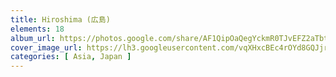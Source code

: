 ```yaml
---
title: Hiroshima (広島)
elements: 18
album_url: https://photos.google.com/share/AF1QipOaQegYckmR0TJvEFZ2aTbt3Op91Yf_GaVwI7-J_FEd3XvvM6qE68_7lI3TVkcmNQ?key=TElHZXplcjBtaHpCM1d1UG1aZzlfdTQ1NG13d3d3
cover_image_url: https://lh3.googleusercontent.com/vqXHxcBEc4rOYd8GQJjrIAawRO5Ku94fDquV7Cs3Euj5lZOn23iHPfN4t9-FiYoRXpNMTl6KJuFehnAiZfFABG3l4GRcXk5DWsylat7jSJlVts-h31AohhOXYOAyWaNOM0Jyv9TejgzPCP2K9Vy24ZLANuCs8cHqLjVxpFLO-PTngnplE2sAewn7wTdfZr_cbRlCULXrQhUu4I2zwD9V46obg3EpLRWDWbj1azfvY1Cwe5zl0M4v0p91TezCOaro8t4qZB9t1DuLzD8tHegtNftBh10V50b65vd9rl5quBN012kjqgQ4d54XYFrbDF37EXUFyzxJmKGOpJ6x_KWku3Qa_ARsDUKjvOrQ9FyS3FmcabPOAE7Jyqfji1HJzSpWQwztVDtP2IfCBvgKcRVKDoXD_KIbEg2qnyNavAO52PpF7RIQLK2wzGl7Jcw2wsvaTh-Wh8yB_k0wTHYUC-g-AamKj8Q059YgtAag3B-NmB38YmLsTd0_ObhCfAy3jZMrCEJY0ZMxGjbdNJZnCuOMbjbXQcNAvpMaII8lriqpdHIXSx92tJT4oYkqbnt5qFkL7AfXMdYImJB4Tyh1CNkj1ZO6mxlz8qGXZIQlVHPoEaXvWbCJiee7lO-PzPq1IFpBy_FabgSXf0HeGFv-3EcQFlScBw=s195-p-k-no
categories: [ Asia, Japan ]
---
```

